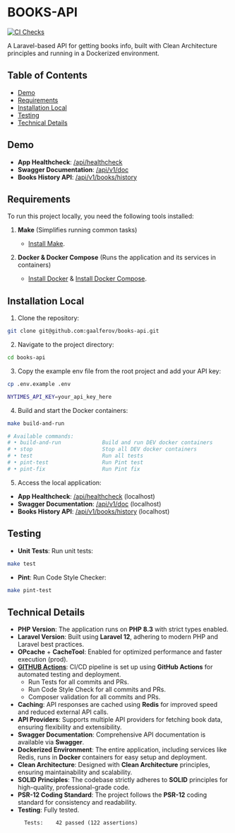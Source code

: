 # BOOKS-API
[![CI Checks](https://github.com/gaalferov/books-api/actions/workflows/ci.yml/badge.svg)](https://github.com/gaalferov/books-api/actions/workflows/ci.yml)

A Laravel-based API for getting books info, built with Clean Architecture principles and running in a Dockerized environment.

## Table of Contents
- [Demo](#demo)
- [Requirements](#requirements)
- [Installation Local](#installation-local)
- [Testing](#testing)
- [Technical Details](#technical-details)


## Demo

- **App Healthcheck**: [/api/healthcheck](https://sometestnewdomain.co.uk/api/healthcheck)
- **Swagger Documentation**: [/api/v1/doc](https://sometestnewdomain.co.uk/api/v1/doc#/Books%20History)
- **Books History API**: [/api/v1/books/history](https://sometestnewdomain.co.uk/api/v1/books/history)

## Requirements
To run this project locally, you need the following tools installed:

1. **Make** (Simplifies running common tasks)
    - [Install Make](https://www.gnu.org/software/make/).

2. **Docker & Docker Compose** (Runs the application and its services in containers)
    - [Install Docker](https://docs.docker.com/get-docker/) & [Install Docker Compose](https://docs.docker.com/compose/install/).

## Installation Local

1. Clone the repository:
```bash
git clone git@github.com:gaalferov/books-api.git
```
2. Navigate to the project directory:
```bash
cd books-api
```
3. Copy the example env file from the root project and add your API key:
```bash
cp .env.example .env

NYTIMES_API_KEY=your_api_key_here
```
4. Build and start the Docker containers:
```bash
make build-and-run

# Available commands:
# • build-and-run             Build and run DEV docker containers
# • stop                      Stop all DEV docker containers
# • test                      Run all tests
# • pint-test                 Run Pint test
# • pint-fix                  Run Pint fix
```
5. Access the local application:
- **App Healthcheck**: [/api/healthcheck](http://localhost:8080/api/healthcheck) (localhost)
- **Swagger Documentation**: [/api/v1/doc](http://localhost:8080/api/v1/doc) (localhost)
- **Books History API**: [/api/v1/books/history](http://localhost:8080/api/v1/books/history) (localhost)


## Testing
- **Unit Tests**: Run unit tests:
```bash
make test
```
- **Pint**: Run Code Style Checker:
```bash
make pint-test
```

## Technical Details

- **PHP Version**: The application runs on **PHP 8.3** with strict types enabled.
- **Laravel Version**: Built using **Laravel 12**, adhering to modern PHP and Laravel best practices.
- **OPcache** + **CacheTool**: Enabled for optimized performance and faster execution (prod).
- **[GITHUB Actions](https://github.com/gaalferov/books-api/actions)**: CI/CD pipeline is set up using **GitHub Actions** for automated testing and deployment.
  - Run Tests for all commits and PRs.
  - Run Code Style Check for all commits and PRs.
  - Composer validation for all commits and PRs.
- **Caching**: API responses are cached using **Redis** for improved speed and reduced external API calls.
- **API Providers**: Supports multiple API providers for fetching book data, ensuring flexibility and extensibility.
- **Swagger Documentation**: Comprehensive API documentation is available via **Swagger**.
- **Dockerized Environment**: The entire application, including services like Redis, runs in **Docker** containers for easy setup and deployment.
- **Clean Architecture**: Designed with **Clean Architecture** principles, ensuring maintainability and scalability.
- **SOLID Principles**: The codebase strictly adheres to **SOLID** principles for high-quality, professional-grade code.
- **PSR-12 Coding Standard**: The project follows the **PSR-12** coding standard for consistency and readability.
- **Testing**: Fully tested.
    ```
      Tests:    42 passed (122 assertions)
    ```